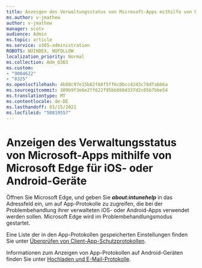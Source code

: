 ```yaml
---
title: Anzeigen des Verwaltungsstatus von Microsoft-Apps mithilfe von Microsoft Edge für iOS- oder Android-Geräte
ms.author: v-jmathew
author: v-jmathew
manager: scotv
audience: Admin
ms.topic: article
ms.service: o365-administration
ROBOTS: NOINDEX, NOFOLLOW
localization_priority: Normal
ms.collection: Adm_O365
ms.custom:
- "9004622"
- "8325"
ms.openlocfilehash: 4b88c97e15b62f68f5ff6c0bcc4243c78dfabb6a
ms.sourcegitcommit: 309b9f3e6e2ff622f95bb860d337d2c05b7bbe54
ms.translationtype: MT
ms.contentlocale: de-DE
ms.lasthandoff: 03/15/2021
ms.locfileid: "50819557"
---
```

# <a name="view-the-management-status-of-microsoft-apps-using-microsoft-edge-for-ios-or-android-devices"></a>Anzeigen des Verwaltungsstatus von Microsoft-Apps mithilfe von Microsoft Edge für iOS- oder Android-Geräte

Öffnen Sie Microsoft Edge, und geben Sie ***about:intunehelp*** in das Adressfeld ein, um auf App-Protokolle zu zugreifen, die bei der Problembehandlung ihrer verwalteten iOS- oder Android-Apps verwendet werden sollen. Microsoft Edge wird im Problembehandlungsmodus gestartet.

Eine Liste der in den App-Protokollen gespeicherten Einstellungen finden Sie unter [Überprüfen von Client-App-Schutzprotokollen](https://go.microsoft.com/fwlink/?linkid=2141401).

Informationen zum Anzeigen von App-Protokollen auf Android-Geräten finden Sie unter [Hochladen und E-Mail-Protokolle](https://go.microsoft.com/fwlink/?linkid=2141408).
